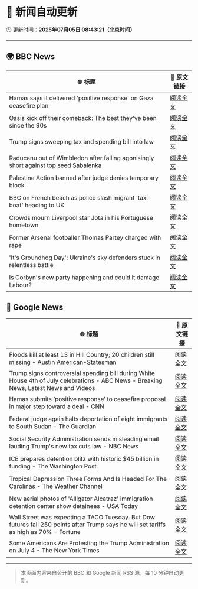 # 🧠 新闻自动更新

🕒 更新时间：**2025年07月05日 08:43:21（北京时间）**

---

## 🌍 BBC News

| 🌐 标题 | 🔗 原文链接 |
|--------|-------------|
| Hamas says it delivered 'positive response' on Gaza ceasefire plan | [阅读全文](https://www.bbc.com/news/articles/cnvmrmvp98go) |
| Oasis kick off their comeback: The best they've been since the 90s | [阅读全文](https://www.bbc.com/news/articles/cn9y5z5nqe1o) |
| Trump signs sweeping tax and spending bill into law | [阅读全文](https://www.bbc.com/news/articles/cpvjlj3n1vmo) |
| Raducanu out of Wimbledon after falling agonisingly short against top seed Sabalenka | [阅读全文](https://www.bbc.com/sport/tennis/articles/cj3ry7v6gmlo) |
| Palestine Action banned after judge denies temporary block | [阅读全文](https://www.bbc.com/news/articles/c93901n9z0qo) |
| BBC on French beach as police slash migrant 'taxi-boat' heading to UK | [阅读全文](https://www.bbc.com/news/articles/c5ygjjxjlplo) |
| Crowds mourn Liverpool star Jota in his Portuguese hometown | [阅读全文](https://www.bbc.com/news/articles/c8xvr9v1exlo) |
| Former Arsenal footballer Thomas Partey charged with rape | [阅读全文](https://www.bbc.com/news/articles/c39zr7y9ep3o) |
| 'It's Groundhog Day': Ukraine's sky defenders stuck in relentless battle | [阅读全文](https://www.bbc.com/news/articles/c4gkzgqe30yo) |
| Is Corbyn's new party happening and could it damage Labour? | [阅读全文](https://www.bbc.com/news/articles/cedg56670qdo) |

## 📰 Google News

| 🌐 标题 | 🔗 原文链接 |
|--------|-------------|
| Floods kill at least 13 in Hill Country; 20 children still missing - Austin American-Statesman | [阅读全文](https://news.google.com/rss/articles/CBMixAFBVV95cUxQc0RqMXBPZXlVcThoNGpyWlRMMnJvMU9OQlQzT1JuYXg0Vzc5Q0w5SzFwLWNCRTMza3VGREt0YjgtdVhnaE4tUUhFLXNueDBNa1lvZDVscUtqdG5EZHdJdDY3eGtsdngwUlJYdVhfM2lhb3NnRFB2NVViSW4wQjRVbkMya01SZ2R4UXJBa0Izd1BfMFRYdTJhUlJNVExScU5UeUs5X2xPUVRaTWZ4Y3VYYkdES2RicTh1cjhFbVlBekZMYkpO?oc=5) |
| Trump signs controversial spending bill during White House 4th of July celebrations - ABC News - Breaking News, Latest News and Videos | [阅读全文](https://news.google.com/rss/articles/CBMiqAFBVV95cUxPZ21FZmNvdWtNXzFjejA5NndYWEkzc3JiWk01OHJqa3hKSzhsUHB0YjJvSmQ1SVhjYUt3REYyT2JTQ0RUM1RtRkdfTm4tWU5KR2p4cHdBWm9XejZKZnhxWnBqMi1NblcxUVNfYnZpUEpRcTE1b0k3My03eDRxbUZNaEpXM2ZFaFVaemwzX1h3amh1OXhzUmtXb3dyUWZhc0UtbTlEOWFOVV_SAa4BQVVfeXFMTmktZzRuWW1ZQ1V4czZQSWw0RWtiNE9Yd2pfUkYxenR3elF5N3ctS3l3aFIxWklqNkNCQVJpSFRnTmMteVVKaHNMYmVHSEY4QXF1Q25oTS1qWmNYaDB1Ukx6Vmp3c0hRMndEOWlHRXNrWVQ1LUd3SU1vT04xaXNNZmY5V2tpOVF6czFjZFpOQ2VIZmFJN1ZKWkxXZVY5dnJVX1gzcU1JV195ZTRSZ3VB?oc=5) |
| Hamas submits ‘positive response’ to ceasefire proposal in major step toward a deal - CNN | [阅读全文](https://news.google.com/rss/articles/CBMikwFBVV95cUxNdm9PcXk2SHhwMVY0YzVUNzBISTBIdzFlUWp3c2h3RU5weVkzTjRvR2ItLWw0R1BLOE1JR1p4UVh5aEMtYVRWMkc1bTFHazdfTWZaUUcyVnMyR1BhMHdlNFNOYzQxX1Nzejd4WlU3VWRXajZCMlVCWHFISDgzX1BSNXp4NmJTMlBJRzBqZjNNb2FfdUHSAZgBQVVfeXFMTWtWWmphSHREd1BmTUFPVW9RTmdRdm50YUZIRS1MZFo0ZmxqajEtazZIdy1kN1VOWVVKejhRNjBjTjFyaGhYMkRmZkwtQ0praVNtZ3B5UWotYWl5d2owU2ZmUDhMNVNEb3NVSzI5QVFUTk96YlVhSHotc0F4d0VBT1BtUWh4UWhnZnZGbWlIaW5HTF9ScEsydUo?oc=5) |
| Federal judge again halts deportation of eight immigrants to South Sudan - The Guardian | [阅读全文](https://news.google.com/rss/articles/CBMihgFBVV95cUxNNDJ6andNa1dXdEpVOThmU1VtV1phOUxjWnIzdjN0NWtJR0wxV3d2alpQdFBLVFpQQVltb3BURUpDVl9UZnJJRXBFWlA1QlZxem1GbEoya0R4eXZmWTZTRklDWmt2VTgtSHI5ZGRDQkdJRFBaM19lQmxOUVpEcjY3TlNnb2REQQ?oc=5) |
| Social Security Administration sends misleading email lauding Trump's new tax cuts law - NBC News | [阅读全文](https://news.google.com/rss/articles/CBMi0AFBVV95cUxNZF9nYUU3Sjd2d19GMTJJcnB1U2FOQ2xtUTE0WEZkVjhWTTJodzNDNlNKN09xQTJLUEJ3YnJmLXptZndiajJvemNfV0lzSmQtd0RxN2lZdUV4U0RwUGoxVl92N0ZBZDVTRHEycEQ5Ymx6eVBKOVl4blpYZ0lrM1dyLWxYY1JydEJmN29QT1BEZzZWQkxUM0xpUmxQX2ZRNUhuQlNDaGR5dzdtNHpqenQ3RFl0WHpuSVJ1cEpPejh4R2NPMDdFdHVGS1JoZ3dNSUVM0gFWQVVfeXFMTTFNU0Y1ODMxNGNlRWhJdVBUUXp5RWZMbDBBSE9WTnR3Y3VncU5Ic09iRURaSVdhcFNCZ2J0WE12aENEVnVRMGozVVEtVXZEY2piRFVQQlE?oc=5) |
| ICE prepares detention blitz with historic $45 billion in funding - The Washington Post | [阅读全文](https://news.google.com/rss/articles/CBMijwFBVV95cUxNQ21vazhQMFBFMmNXMlFQcWJiaWdGMGdMaWtiUTRmUjY2TWZuSjYtSTZlY0lYc1BULTBIUWtsUFZjSTJoUlRHOE5IdzUxVTNjVVNlN0VUZ29lZ09IYnQ0c1h0RlBnR3VfMWYxd0tmM0JIeTFoeEtaTDFjMHk1UGZCZzhNTF9nSFVYWFZFcDFTYw?oc=5) |
| Tropical Depression Three Forms And Is Headed For The Carolinas - The Weather Channel | [阅读全文](https://news.google.com/rss/articles/CBMilwFBVV95cUxPN1VpN2l3Y3BhVHRPQzZ1U0JWeFM0ZkZJWTNfbFA4YXo0cGpHYXhPS3dCYmhPU2F2SWV0T0kzQTNkdy1XV1NtNnUtNEowTkVQdGhtMm9QUHlhRHRsbjFNd1pEb3huSHJUQTdUYXZHeUpaMHl4ZUpNV295Q1Z5eDRVNzYyQ3VtLXFNYURkTHlPV3c2R09fd2Rn?oc=5) |
| New aerial photos of 'Alligator Alcatraz' immigration detention center show detainees - USA Today | [阅读全文](https://news.google.com/rss/articles/CBMiqgFBVV95cUxNd05ZRm1DT0RhUkN0cEVrRFdWWmtvVUV0MGduSTdDQmtZOTZqc1JmOFNDRWNHOUgydUZnRm1KWU9QTU5VM3FyLXVNOUxrYjFMNE1RbUhYMW4tb1VkYkoxVGhhTDExUmRZaEdWcXZDUmlqbEQtSWZTdFB5eVIxRVBWSUF4Zjl0M3o5aEZIQ2k3X0IyUHF2X3k3SDN2OTN2R05DU0pfVUUxZFh4QQ?oc=5) |
| Wall Street was expecting a TACO Tuesday. But Dow futures fall 250 points after Trump says he will set tariffs as high as 70% - Fortune | [阅读全文](https://news.google.com/rss/articles/CBMipwFBVV95cUxQWl9mNEpIM2pMWmJHWjVEVjlFWHMwT056RHYxZ1RkZXlROFJ2Njhubm9Bb2EtT1kzUmVIb01Cc0dTTHYwV1BYZ1lMTV84TktHeGRnekdnYV9ZUTFuR1Z3QkRqV0xLa1hhUzJrSGNFZm9lZTEzY3BUM3dYN1FCZGVncGZkM1lvcV9Zdll2aFdTNHpYb1p2SjJZYXFUaEgxcjctcXd1S0RkWQ?oc=5) |
| Some Americans Are Protesting the Trump Administration on July 4 - The New York Times | [阅读全文](https://news.google.com/rss/articles/CBMigAFBVV95cUxPN09HTnU0SlhrM1pTcGlMQmZIMDhZQXBXNmRSSWVXZV8wYWNMOUVCby0xT0REVnVtMUFJZHRXLXZqMzJsSjZqaTJtTkNzdXIxQklYNUh6V3dtamxTV2tfZHNoTXlUUk8tMGNqQ0FJS01XVlcwUkx3dTRzZnlZVllDdQ?oc=5) |

---
> 本页面内容来自公开的 BBC 和 Google 新闻 RSS 源，每 10 分钟自动更新。